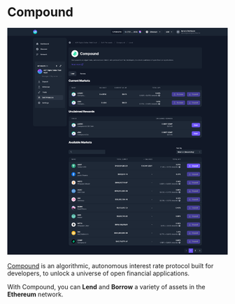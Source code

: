 # Compound

![](../../../.gitbook/assets/compound.png)

[Compound](https://compound.finance/) is an algorithmic, autonomous interest rate protocol built for developers, to unlock a universe of open financial applications.

With Compound, you can **Lend** and **Borrow** a variety of assets in the **Ethereum** network.
